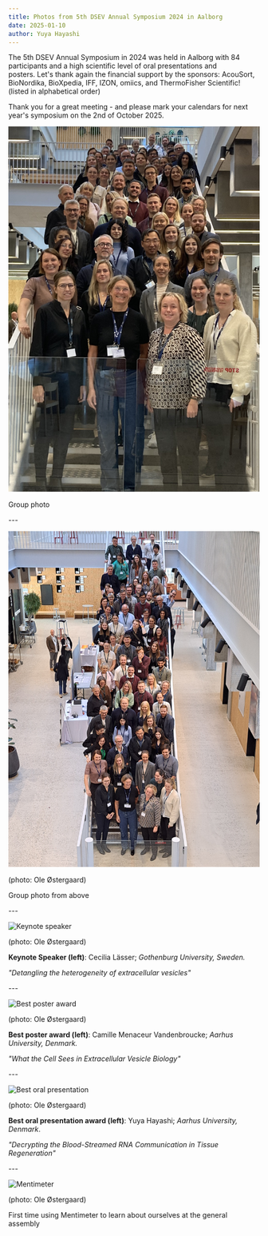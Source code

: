 ```yaml
---
title: Photos from 5th DSEV Annual Symposium 2024 in Aalborg
date: 2025-01-10
author: Yuya Hayashi
---
```

The 5th DSEV Annual Symposium in 2024 was held in Aalborg with 84 participants and a high scientific level of oral presentations and posters. Let's thank again the financial support by the sponsors: AcouSort, BioNordika, BioXpedia, IFF, IZON, omiics, and ThermoFisher Scientific! (listed in alphabetical order)

Thank you for a great meeting - and please mark your calendars for next year's symposium on the 2nd of October 2025.

![](/images/dsev2024_group-photo.jpg "Group photo")

Group photo

\---

![](/images/dsev2024_group-photo2.jpg "Group photo from above")

(photo: Ole Østergaard)

Group photo from above

\---

![](/images/dsev2024_cecilia.jpg "Keynote speaker")

(photo: Ole Østergaard)

**Keynote Speaker (left)**: Cecilia Lässer; *Gothenburg University, Sweden.*

*"Detangling the heterogeneity of extracellular vesicles"*

*\---*

![](/images/dsev2024_camille.jpg "Best poster award")

(photo: Ole Østergaard)

**Best poster award (left)**: Camille Menaceur Vandenbroucke; *Aarhus University, Denmark.*

*"What the Cell Sees in Extracellular Vesicle Biology"*

*\---*

![](/images/dsev2024_yuya.jpg "Best oral presentation")

(photo: Ole Østergaard)

**Best oral presentation award (left)**: Yuya Hayashi; *Aarhus University, Denmark*.

*"Decrypting the Blood-Streamed RNA Communication in Tissue Regeneration"*

*\---*

![](/images/dsev2024_mentimeter.jpg "Mentimeter")

(photo: Ole Østergaard)

First time using Mentimeter to learn about ourselves at the general assembly
